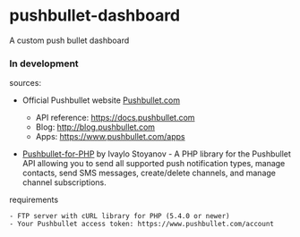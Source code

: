 # pushbullet-dashboard
A custom push bullet dashboard

### In development

sources:

  - Official Pushbullet website [Pushbullet.com](https://www.pushbullet.com)
  
      - API reference: https://docs.pushbullet.com
      - Blog: http://blog.pushbullet.com
      - Apps: https://www.pushbullet.com/apps
        
   - [Pushbullet-for-PHP](https://github.com/ivkos/Pushbullet-for-PHP) by Ivaylo Stoyanov - A PHP library for the Pushbullet API allowing you to send all supported push notification types, manage contacts, send SMS messages, create/delete channels, and manage channel subscriptions.
    
requirements

    - FTP server with cURL library for PHP (5.4.0 or newer)
    - Your Pushbullet access token: https://www.pushbullet.com/account
